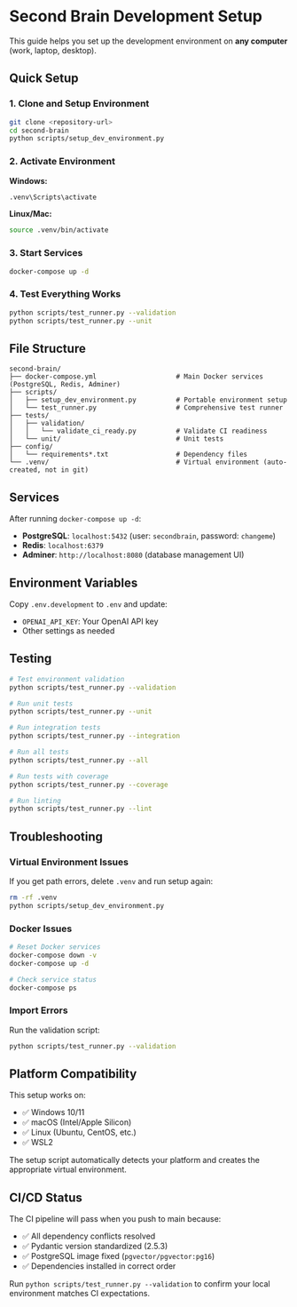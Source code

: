 # Second Brain Development Setup

This guide helps you set up the development environment on **any computer** (work, laptop, desktop).

## Quick Setup

### 1. Clone and Setup Environment

```bash
git clone <repository-url>
cd second-brain
python scripts/setup_dev_environment.py
```

### 2. Activate Environment

**Windows:**
```bash
.venv\Scripts\activate
```

**Linux/Mac:**
```bash
source .venv/bin/activate
```

### 3. Start Services

```bash
docker-compose up -d
```

### 4. Test Everything Works

```bash
python scripts/test_runner.py --validation
python scripts/test_runner.py --unit
```

## File Structure

```
second-brain/
├── docker-compose.yml                    # Main Docker services (PostgreSQL, Redis, Adminer)
├── scripts/
│   ├── setup_dev_environment.py          # Portable environment setup
│   └── test_runner.py                    # Comprehensive test runner
├── tests/
│   ├── validation/
│   │   └── validate_ci_ready.py          # Validate CI readiness
│   └── unit/                             # Unit tests
├── config/
│   └── requirements*.txt                 # Dependency files
└── .venv/                                # Virtual environment (auto-created, not in git)
```

## Services

After running `docker-compose up -d`:

- **PostgreSQL**: `localhost:5432` (user: `secondbrain`, password: `changeme`)  
- **Redis**: `localhost:6379`
- **Adminer**: `http://localhost:8080` (database management UI)

## Environment Variables

Copy `.env.development` to `.env` and update:
- `OPENAI_API_KEY`: Your OpenAI API key
- Other settings as needed

## Testing

```bash
# Test environment validation
python scripts/test_runner.py --validation

# Run unit tests
python scripts/test_runner.py --unit

# Run integration tests  
python scripts/test_runner.py --integration

# Run all tests
python scripts/test_runner.py --all

# Run tests with coverage
python scripts/test_runner.py --coverage

# Run linting
python scripts/test_runner.py --lint
```

## Troubleshooting

### Virtual Environment Issues
If you get path errors, delete `.venv` and run setup again:
```bash
rm -rf .venv
python scripts/setup_dev_environment.py
```

### Docker Issues
```bash
# Reset Docker services
docker-compose down -v
docker-compose up -d

# Check service status
docker-compose ps
```

### Import Errors
Run the validation script:
```bash
python scripts/test_runner.py --validation
```

## Platform Compatibility

This setup works on:
- ✅ Windows 10/11
- ✅ macOS (Intel/Apple Silicon)  
- ✅ Linux (Ubuntu, CentOS, etc.)
- ✅ WSL2

The setup script automatically detects your platform and creates the appropriate virtual environment.

## CI/CD Status

The CI pipeline will pass when you push to main because:
- ✅ All dependency conflicts resolved
- ✅ Pydantic version standardized (2.5.3)
- ✅ PostgreSQL image fixed (`pgvector/pgvector:pg16`)
- ✅ Dependencies installed in correct order

Run `python scripts/test_runner.py --validation` to confirm your local environment matches CI expectations.